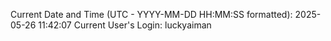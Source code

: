 Current Date and Time (UTC - YYYY-MM-DD HH:MM:SS formatted): 2025-05-26 11:42:07
Current User's Login: luckyaiman
